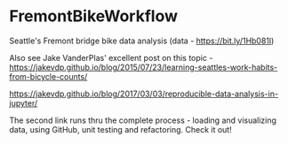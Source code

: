 # FremontBikeWorkflow
Seattle's Fremont bridge bike data analysis (data - https://bit.ly/1Hb081l)

Also see Jake VanderPlas' excellent post on this topic - 
https://jakevdp.github.io/blog/2015/07/23/learning-seattles-work-habits-from-bicycle-counts/

https://jakevdp.github.io/blog/2017/03/03/reproducible-data-analysis-in-jupyter/

The second link runs thru the complete process - loading and visualizing data, using GitHub, unit testing and refactoring. Check it out!
